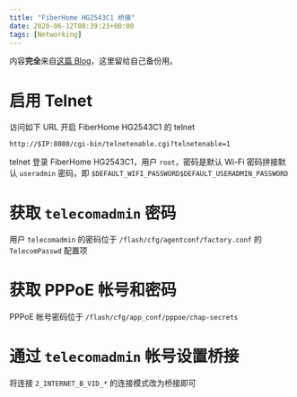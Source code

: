 ```yaml
---
title: "FiberHome HG2543C1 桥接"
date: 2020-06-12T08:39:23+00:00
tags: [Networking]
---
```


内容**完全**来自[这篇 Blog](http://shigc.top/2019/10/17/article4/)，这里留给自己备份用。

# 启用 Telnet

访问如下 URL 开启 FiberHome HG2543C1 的 telnet

`http://$IP:8080/cgi-bin/telnetenable.cgi?telnetenable=1`

telnet 登录 FiberHome HG2543C1，用户 `root`，密码是默认 Wi-Fi 密码拼接默认 `useradmin` 密码，即 `$DEFAULT_WIFI_PASSWORD$DEFAULT_USERADMIN_PASSWORD`

# 获取 `telecomadmin` 密码

用户 `telecomadmin` 的密码位于 `/flash/cfg/agentconf/factory.conf` 的 `TelecomPasswd` 配置项

# 获取 PPPoE 帐号和密码

PPPoE 帐号密码位于 `/flash/cfg/app_conf/pppoe/chap-secrets`

# 通过 `telecomadmin` 帐号设置桥接

将连接 `2_INTERNET_B_VID_*` 的连接模式改为桥接即可

